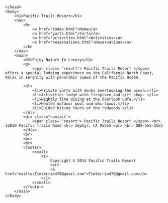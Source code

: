 <!DOCTYPE html>

<html>
    <head>
        <title>Pacific Trails Resort</title>
        <meta charset="UTF-8">

    </head>
    <body>
        <h1>Pacific Trails Resort</h1>
        <nav>
            <b>
                <a href="index.html">Home</a>
                <a href="yurts.html">Yurts</a>
                <a href="activities.html">Activities</a>
                <a href="reservations.html">Reservations</a>
            </b>
        </nav>
        <main>
            <h2>Enjoy Nature In Luxury</h2>
            <p>
                <span class= "resort"> Pacific Trails Resort </span> offers a special lodging experience on the California North Coast, Relax in serenity with panoramic views of the Pacific Ocean.

            <ul>
                <li>Private yurts with decks overlooking the ocean.</li>
                <li>Activities lodge with fireplace and gift shop. </li>
                <li>Nightly fine dining at the Overlook Cafe.</li>
                <li>Heated outdoor pool and whirlpool.</li>
                <li>Guided hiking tours of the redwoods.</li>
            </ul>
            <div class="contact">
                <span class= "resort"> Pacific Trails Resort </span> <br> 12010 Pacific Trails Road <br> Zephyr, CA 95555 <br> <br> 888-555-5555 
            </div>
            <br>
            <br>
            <br>
            <footer>
                <small>
                    <i>
                        Copyright © 2014 Pacific Trails Resort
                        <br>
                        <a href="mailto:Timterrio478@gmail.com">Timterrio478@gmail.com</a>
                    </i>
                </small>
            </footer>
        </main>
    </body>
</html>
